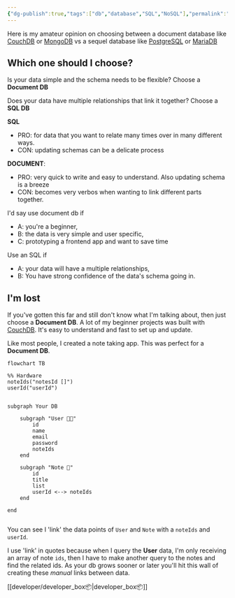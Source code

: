 ```yaml
---
{"dg-publish":true,"tags":["db","database","SQL","NoSQL"],"permalink":"/developer/document-vs-sql-database/","dgPassFrontmatter":true}
---
```




Here is my amateur opinion on choosing between a document database like [CouchDB](https://couchdb.apache.org/) or [MongoDB](https://www.mongodb.com/) vs a sequel database like [PostgreSQL](https://www.postgresql.org/) or [MariaDB](https://mariadb.org/) 

## Which one should I choose?

Is your data simple and the schema needs to be flexible? Choose a **Document DB**

Does your data have multiple relationships that link it together? Choose a **SQL DB**

__SQL__ 
- PRO: for data that you want to relate many times over in many different ways.
- CON: updating schemas can be a delicate process 

__DOCUMENT__:
- PRO: very quick to write and easy to understand. Also updating schema is a breeze
- CON: becomes very verbos when wanting to link different parts together. 

I'd say use document db if 
- A: you're a beginner, 
- B: the data is very simple and user specific, 
- C: prototyping a frontend app and want to save time

Use an SQL if 
- A: your data will have a multiple relationships, 
- B: You have strong confidence of the data's schema going in.


## I'm lost

If you've gotten this far and still don't know what I'm talking about, then just choose a **Document DB**. A lot of my beginner projects was built with [CouchDB](https://couchdb.apache.org/). It's easy to understand and fast to set up and update. 

Like most people, I created a note taking app. This was perfect for a **Document DB**. 

```mermaid
flowchart TB

%% Hardware
noteIds("notesId []")
userId("userId")


subgraph Your DB

	subgraph "User 👨‍🦲"
		id
		name
		email
		password
		noteIds
	end
	
	subgraph "Note 📝"
		id
		title
		list
		userId <--> noteIds
	end
	
end


```

You can see I 'link' the data points of `User` and `Note` with a `noteIds` and `userId`.

I use 'link' in quotes because when I query the **User** data, I'm only receiving an array of note `ids`, then I have to make another query to the notes and find the related ids.  As your db grows sooner or later you'll hit this wall of creating these *manual* links between data. 

[[developer/developer_box📦\|developer_box📦]]